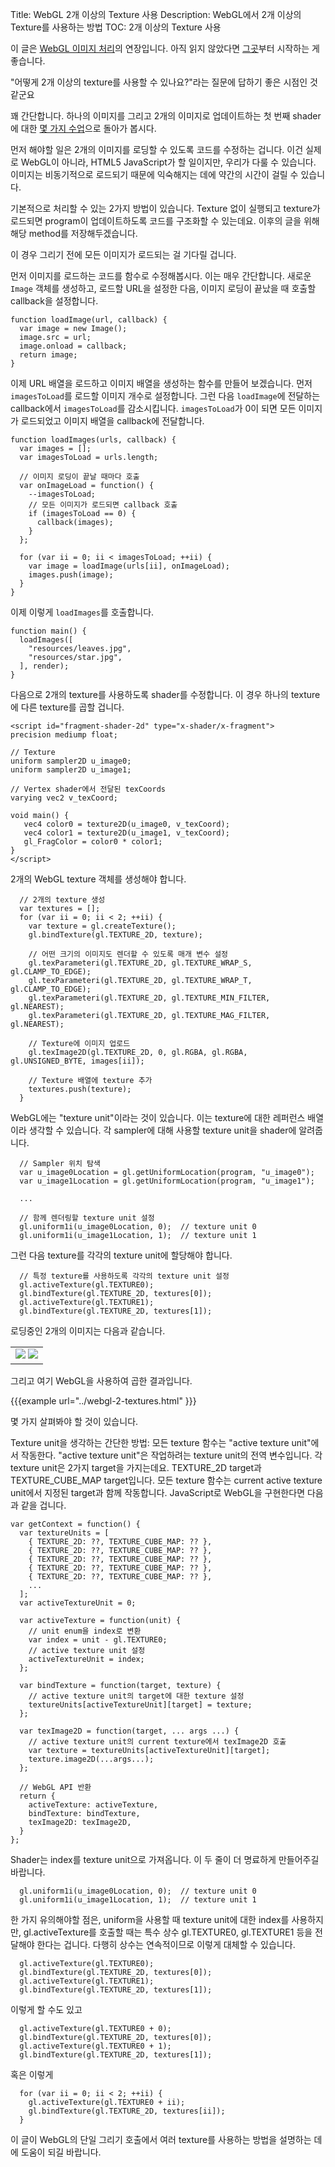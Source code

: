 Title: WebGL 2개 이상의 Texture 사용
Description: WebGL에서 2개 이상의 Texture를 사용하는 방법
TOC: 2개 이상의 Texture 사용


이 글은 [WebGL 이미지 처리](webgl-image-processing.html)의 연장입니다.
아직 읽지 않았다면 [그곳](webgl-image-processing.html)부터 시작하는 게 좋습니다.

"어떻게 2개 이상의 texture를 사용할 수 있나요?"라는 질문에 답하기 좋은 시점인 것 같군요

꽤 간단합니다.
하나의 이미지를 그리고 2개의 이미지로 업데이트하는 첫 번째 shader에 대한 [몇 가지 수업](webgl-image-processing.html)으로 돌아가 봅시다.

먼저 해야할 일은 2개의 이미지를 로딩할 수 있도록 코드를 수정하는 겁니다.
이건 실제로 WebGL이 아니라, HTML5 JavaScript가 할 일이지만, 우리가 다룰 수 있습니다.
이미지는 비동기적으로 로드되기 때문에 익숙해지는 데에 약간의 시간이 걸릴 수 있습니다.

기본적으로 처리할 수 있는 2가지 방법이 있습니다.
Texture 없이 실행되고 texture가 로드되면 program이 업데이트하도록 코드를 구조화할 수 있는데요.
이후의 글을 위해 해당 method를 저장해두겠습니다.

이 경우 그리기 전에 모든 이미지가 로드되는 걸 기다릴 겁니다.

먼저 이미지를 로드하는 코드를 함수로 수정해봅시다.
이는 매우 간단합니다.
새로운 `Image` 객체를 생성하고, 로드할 URL을 설정한 다음, 이미지 로딩이 끝났을 때 호출할 callback을 설정합니다.

```
function loadImage(url, callback) {
  var image = new Image();
  image.src = url;
  image.onload = callback;
  return image;
}
```

이제 URL 배열을 로드하고 이미지 배열을 생성하는 함수를 만들어 보겠습니다.
먼저 `imagesToLoad`를 로드할 이미지 개수로 설정합니다.
그런 다음 `loadImage`에 전달하는 callback에서 `imagesToLoad`를 감소시킵니다.
`imagesToLoad`가 0이 되면 모든 이미지가 로드되었고 이미지 배열을 callback에 전달합니다.

```
function loadImages(urls, callback) {
  var images = [];
  var imagesToLoad = urls.length;

  // 이미지 로딩이 끝날 때마다 호출
  var onImageLoad = function() {
    --imagesToLoad;
    // 모든 이미지가 로드되면 callback 호출
    if (imagesToLoad == 0) {
      callback(images);
    }
  };

  for (var ii = 0; ii < imagesToLoad; ++ii) {
    var image = loadImage(urls[ii], onImageLoad);
    images.push(image);
  }
}
```

이제 이렇게 `loadImages`를 호출합니다.

```
function main() {
  loadImages([
    "resources/leaves.jpg",
    "resources/star.jpg",
  ], render);
}
```

다음으로 2개의 texture를 사용하도록 shader를 수정합니다.
이 경우 하나의 texture에 다른 texture를 곱할 겁니다.

```
<script id="fragment-shader-2d" type="x-shader/x-fragment">
precision mediump float;

// Texture
uniform sampler2D u_image0;
uniform sampler2D u_image1;

// Vertex shader에서 전달된 texCoords 
varying vec2 v_texCoord;

void main() {
   vec4 color0 = texture2D(u_image0, v_texCoord);
   vec4 color1 = texture2D(u_image1, v_texCoord);
   gl_FragColor = color0 * color1;
}
</script>
```

2개의 WebGL texture 객체를 생성해야 합니다.

```
  // 2개의 texture 생성
  var textures = [];
  for (var ii = 0; ii < 2; ++ii) {
    var texture = gl.createTexture();
    gl.bindTexture(gl.TEXTURE_2D, texture);

    // 어떤 크기의 이미지도 렌더할 수 있도록 매개 변수 설정
    gl.texParameteri(gl.TEXTURE_2D, gl.TEXTURE_WRAP_S, gl.CLAMP_TO_EDGE);
    gl.texParameteri(gl.TEXTURE_2D, gl.TEXTURE_WRAP_T, gl.CLAMP_TO_EDGE);
    gl.texParameteri(gl.TEXTURE_2D, gl.TEXTURE_MIN_FILTER, gl.NEAREST);
    gl.texParameteri(gl.TEXTURE_2D, gl.TEXTURE_MAG_FILTER, gl.NEAREST);

    // Texture에 이미지 업로드
    gl.texImage2D(gl.TEXTURE_2D, 0, gl.RGBA, gl.RGBA, gl.UNSIGNED_BYTE, images[ii]);

    // Texture 배열에 texture 추가
    textures.push(texture);
  }
```

WebGL에는 "texture unit"이라는 것이 있습니다.
이는 texture에 대한 레퍼런스 배열이라 생각할 수 있습니다.
각 sampler에 대해 사용할 texture unit을 shader에 알려줍니다.

```
  // Sampler 위치 탐색
  var u_image0Location = gl.getUniformLocation(program, "u_image0");
  var u_image1Location = gl.getUniformLocation(program, "u_image1");

  ...

  // 함께 렌더링할 texture unit 설정
  gl.uniform1i(u_image0Location, 0);  // texture unit 0
  gl.uniform1i(u_image1Location, 1);  // texture unit 1
```

그런 다음 texture를 각각의 texture unit에 할당해야 합니다.

```
  // 특정 texture를 사용하도록 각각의 texture unit 설정
  gl.activeTexture(gl.TEXTURE0);
  gl.bindTexture(gl.TEXTURE_2D, textures[0]);
  gl.activeTexture(gl.TEXTURE1);
  gl.bindTexture(gl.TEXTURE_2D, textures[1]);
```

로딩중인 2개의 이미지는 다음과 같습니다.

<style>.glocal-center { text-align: center; } .glocal-center-content { margin-left: auto; margin-right: auto; }</style>
<div class="glocal-center"><table class="glocal-center-content"><tr><td><img src="../resources/leaves.jpg" /> <img src="../resources/star.jpg" /></td></tr></table></div>

그리고 여기 WebGL을 사용하여 곱한 결과입니다.

{{{example url="../webgl-2-textures.html" }}}

몇 가지 살펴봐야 할 것이 있습니다.

Texture unit을 생각하는 간단한 방법: 모든 texture 함수는 "active texture unit"에서 작동한다.
"active texture unit"은 작업하려는 texture unit의 전역 변수입니다.
각 texture unit은 2가지 target을 가지는데요.
TEXTURE_2D target과 TEXTURE_CUBE_MAP target입니다.
모든 texture 함수는 current active texture unit에서 지정된 target과 함께 작동합니다.
JavaScript로 WebGL을 구현한다면 다음과 같을 겁니다.

```
var getContext = function() {
  var textureUnits = [
    { TEXTURE_2D: ??, TEXTURE_CUBE_MAP: ?? },
    { TEXTURE_2D: ??, TEXTURE_CUBE_MAP: ?? },
    { TEXTURE_2D: ??, TEXTURE_CUBE_MAP: ?? },
    { TEXTURE_2D: ??, TEXTURE_CUBE_MAP: ?? },
    { TEXTURE_2D: ??, TEXTURE_CUBE_MAP: ?? },
    ...
  ];
  var activeTextureUnit = 0;

  var activeTexture = function(unit) {
    // unit enum을 index로 변환
    var index = unit - gl.TEXTURE0;
    // active texture unit 설정
    activeTextureUnit = index;
  };

  var bindTexture = function(target, texture) {
    // active texture unit의 target에 대한 texture 설정
    textureUnits[activeTextureUnit][target] = texture;
  };

  var texImage2D = function(target, ... args ...) {
    // active texture unit의 current texture에서 texImage2D 호출
    var texture = textureUnits[activeTextureUnit][target];
    texture.image2D(...args...);
  };

  // WebGL API 반환
  return {
    activeTexture: activeTexture,
    bindTexture: bindTexture,
    texImage2D: texImage2D,
  }
};
```

Shader는 index를 texture unit으로 가져옵니다.
이 두 줄이 더 명료하게 만들어주길 바랍니다.

```
  gl.uniform1i(u_image0Location, 0);  // texture unit 0
  gl.uniform1i(u_image1Location, 1);  // texture unit 1
```

한 가지 유의해야할 점은, uniform을 사용할 때 texture unit에 대한 index를 사용하지만, gl.activeTexture를 호출할 때는 특수 상수 gl.TEXTURE0, gl.TEXTURE1 등을 전달해야 한다는 겁니다.
다행히 상수는 연속적이므로 이렇게 대체할 수 있습니다.

```
  gl.activeTexture(gl.TEXTURE0);
  gl.bindTexture(gl.TEXTURE_2D, textures[0]);
  gl.activeTexture(gl.TEXTURE1);
  gl.bindTexture(gl.TEXTURE_2D, textures[1]);
```

이렇게 할 수도 있고

```
  gl.activeTexture(gl.TEXTURE0 + 0);
  gl.bindTexture(gl.TEXTURE_2D, textures[0]);
  gl.activeTexture(gl.TEXTURE0 + 1);
  gl.bindTexture(gl.TEXTURE_2D, textures[1]);
```

혹은 이렇게

```
  for (var ii = 0; ii < 2; ++ii) {
    gl.activeTexture(gl.TEXTURE0 + ii);
    gl.bindTexture(gl.TEXTURE_2D, textures[ii]);
  }
```

이 글이 WebGL의 단일 그리기 호출에서 여러 texture를 사용하는 방법을 설명하는 데에 도움이 되길 바랍니다.

